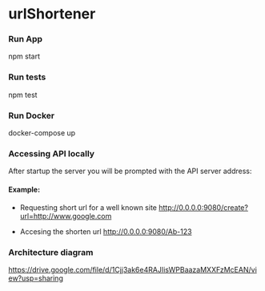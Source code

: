 # urlShortener

### Run App
npm start

### Run tests
npm test

### Run Docker
docker-compose up

### Accessing API locally
After startup the server you will be prompted with the API server address:

#### Example:
- Requesting short url for a well known site
http://0.0.0.0:9080/create?url=http://www.google.com

- Accesing the shorten url
http://0.0.0.0:9080/Ab-123

### Architecture diagram
https://drive.google.com/file/d/1Cjj3ak6e4RAJIisWPBaazaMXXFzMcEAN/view?usp=sharing
